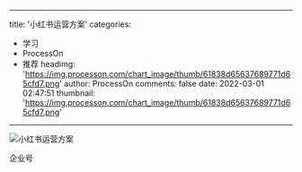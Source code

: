 
---
title: '小红书运营方案'
categories: 
 - 学习
 - ProcessOn
 - 推荐
headimg: 'https://img.processon.com/chart_image/thumb/61838d65637689771d65cfd7.png'
author: ProcessOn
comments: false
date: 2022-03-01 02:47:51
thumbnail: 'https://img.processon.com/chart_image/thumb/61838d65637689771d65cfd7.png'
---

<div>   
<img class="thumb" alt="小红书运营方案" src="https://img.processon.com/chart_image/thumb/61838d65637689771d65cfd7.png" referrerpolicy="no-referrer">
<p>企业号</p>  
</div>
            
